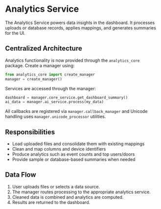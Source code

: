 # Analytics Service

The Analytics Service powers data insights in the dashboard. It processes uploads or database records, applies mappings, and generates summaries for the UI.

## Centralized Architecture

Analytics functionality is now provided through the `analytics_core` package. Create a manager using:

```python
from analytics_core import create_manager
manager = create_manager()
```

Services are accessed through the manager:

```python
dashboard = manager.core_service.get_dashboard_summary()
ai_data = manager.ai_service.process(my_data)
```

All callbacks are registered via `manager.callback_manager` and Unicode handling uses `manager.unicode_processor` utilities.

## Responsibilities

- Load uploaded files and consolidate them with existing mappings
- Clean and map columns and device identifiers
- Produce analytics such as event counts and top users/doors
- Provide sample or database-based summaries when needed

## Data Flow

1. User uploads files or selects a data source.
2. The manager routes processing to the appropriate analytics service.
3. Cleaned data is combined and analytics are computed.
4. Results are returned to the dashboard.


